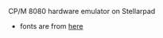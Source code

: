 CP/M 8080 hardware emulator on Stellarpad

- fonts are from 
[here](http://jared.geek.nz/2014/jan/custom-fonts-for-microcontrollers)
